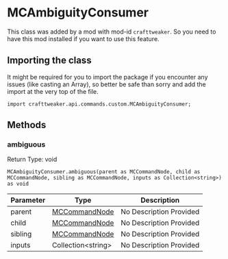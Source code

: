 # MCAmbiguityConsumer

This class was added by a mod with mod-id `crafttweaker`. So you need to have this mod installed if you want to use this feature.

## Importing the class

It might be required for you to import the package if you encounter any issues (like casting an Array), so better be safe than sorry and add the import at the very top of the file.
```zenscript
import crafttweaker.api.commands.custom.MCAmbiguityConsumer;
```


## Methods

### ambiguous

Return Type: void

```zenscript
MCAmbiguityConsumer.ambiguous(parent as MCCommandNode, child as MCCommandNode, sibling as MCCommandNode, inputs as Collection<string>) as void
```
| Parameter | Type | Description |
|-----------|------|-------------|
| parent | [MCCommandNode](/vanilla/api/commands/custom/MCCommandNode) | No Description Provided |
| child | [MCCommandNode](/vanilla/api/commands/custom/MCCommandNode) | No Description Provided |
| sibling | [MCCommandNode](/vanilla/api/commands/custom/MCCommandNode) | No Description Provided |
| inputs | Collection&lt;string&gt; | No Description Provided |

